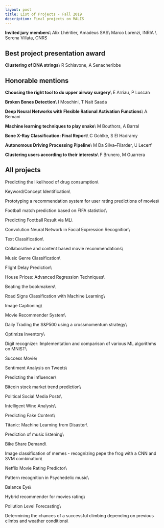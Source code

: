 ```yaml
---
layout: post
title: List of Projects - Fall 2019
description: Final projects on MALIS
---
```


**Invited jury members**\\
Alix Lhéritier, Amadeus SAS\\
Marco Lorenzi, INRIA \\
Serena Villata, CNRS

## Best project presentation award
**Clustering of DNA strings**\\
R Schiavone, A Senacheribbe

## Honorable mentions
**Choosing the right tool to do upper airway surgery**\\
E Arriau, P Luscan

**Broken Bones Detection**\\
I Moschini, T Nait Saada

**Deep Neural Networks with Flexible Rational Activation Functions**\\
A Bemani

**Machine learning techniques to play snake**\\
M Bouthors, A Barral

**Bone X-Ray Classification: Final Report**\\
C Gohlke, S El Hadramy

**Autonomous Driving Processing Pipeline**\\
M Da Silva–Filarder, U Lecerf

**Clustering users according to their interests**\\
F Brunero, M Guarrera

## All projects
Predicting the likelihood of drug consumption\\

Keyword/Concept Identification\\

Prototyping a recommendation system for user rating predictions of movies\\

Football match prediction based on FIFA statistics\\

Predicting Football Result via ML\\

Convolution Neural Network in Facial Expression Recognition\\

Text Classification\\

Collaborative and content based movie recommendations\\

Music Genre Classification\\

Flight Delay Prediction\\

House Prices: Advanced Regression Techniques\\

Beating the bookmakers\\

Road Signs Classification with Machine Learning\\

Image Captioning\\

Movie Recommender System\\

Daily Trading the S&P500 using a crossmomentum strategy\\

Optimize Inventory\\

Digit recognizer: Implementation and comparison of various ML algorithms on MNIST\\

Success Movie\\

Sentiment Analysis on Tweets\\

Predicting the influencer\\

Bitcoin stock market trend prediction\\

Political Social Media Posts\\

Intelligent Wine Analysis\\

Predicting Fake Content\\

Titanic: Machine Learning from Disaster\\

Prediction of music listening\\

Bike Share Demand\\

Image classification of memes - recognizing pepe the frog with a CNN and SVM combination\\

Netflix Movie Rating Predictor\\

Pattern recognition in Psychedelic music\\

Balance Eye\\

Hybrid recommender for movies rating\\

Pollution Level Forecasting\\

Determining the chances of a successful climbing depending on previous climbs and weather conditions\\

